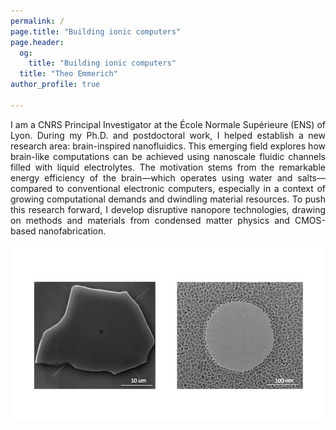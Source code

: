 ```yaml
---
permalink: /
page.title: "Building ionic computers"
page.header:
  og:
    title: "Building ionic computers"
  title: "Theo Emmerich"
author_profile: true

---
```

<div style="text-align: justify;">

I am a CNRS Principal Investigator at the École Normale Supérieure (ENS) of Lyon. During my Ph.D. and postdoctoral work, I helped establish a new research area: brain-inspired nanofluidics. This emerging field explores how brain-like computations can be achieved using nanoscale fluidic channels filled with liquid electrolytes. The motivation stems from the remarkable energy efficiency of the brain—which operates using water and salts—compared to conventional electronic computers, especially in a context of growing computational demands and dwindling material resources. To push this research forward, I develop disruptive nanopore technologies, drawing on methods and materials from condensed matter physics and CMOS-based nanofabrication.

</div>

![Research Image](images/Diapositive1.png)
